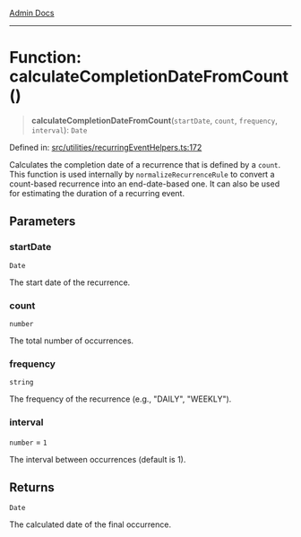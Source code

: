 [Admin Docs](/)

***

# Function: calculateCompletionDateFromCount()

> **calculateCompletionDateFromCount**(`startDate`, `count`, `frequency`, `interval`): `Date`

Defined in: [src/utilities/recurringEventHelpers.ts:172](https://github.com/Sourya07/talawa-api/blob/cfbd515d04ffba748b09232a33807f1845dd1878/src/utilities/recurringEventHelpers.ts#L172)

Calculates the completion date of a recurrence that is defined by a `count`.
This function is used internally by `normalizeRecurrenceRule` to convert a count-based
recurrence into an end-date-based one. It can also be used for estimating the
duration of a recurring event.

## Parameters

### startDate

`Date`

The start date of the recurrence.

### count

`number`

The total number of occurrences.

### frequency

`string`

The frequency of the recurrence (e.g., "DAILY", "WEEKLY").

### interval

`number` = `1`

The interval between occurrences (default is 1).

## Returns

`Date`

The calculated date of the final occurrence.
